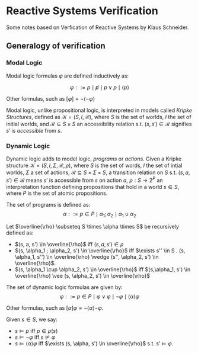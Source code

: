 Reactive Systems Verification
=============================

Some notes based on Verfication of Reactive Systems by Klaus Schneider.

Generalogy of verification
--------------------------

### Modal Logic

Modal logic formulas $\varphi$ are defined inductively as:

$$
    \varphi ::= p \mid \not p \mid p \vee p \mid \langle p \rangle
$$

Other formulas, such as $[\varphi] \equiv \neg \langle \neg \varphi \rangle$

Modal logic, unlike propositional logic, is interpreted in models called
*Kripke Structures*, defined as $\mathcal{K} = (S, I, \mathcal{R})$, where
$S$ is the set of worlds, $I$ the set of initial worlds, and $\mathcal{R}
\subseteq S \times S$ an accessibility relation s.t. $(s, s') \in \mathcal{R}$
signifies $s'$ is *accessible* from $s$.

### Dynamic Logic

Dynamic logic adds to model logic, *programs* or *actions*. Given a Kripke
structure $\mathcal{K} = (S, I, \Sigma, \mathcal{R}, \rho)$, where $S$ is the
set of words, $I$ the set of intial worlds, $\Sigma$ a set of actions,
$\mathcal{R} \subseteq S \times \Sigma \times S$,
a transition relation on $S$ s.t. $(s, a, s') \in \mathcal{R}$ means
$s'$ is accessible from $s$ on action $a$, $\rho: S \rightarrow 2^{P}$ an
interpretation function defining propositions that hold in a world $s \in S$,
where $P$ is the set of atomic propositions.

The set of programs is defined as:
$$ \alpha ::= p \in P \mid \alpha_1 ; \alpha_2 \mid \alpha_1 \cup \alpha_2 $$

Let $\overline{\rho} \subseteq S \times \alpha \times S$ be recursively defined
as:

 - $(s, a, s') \in \overline{\rho}$ iff $(s, a, s') \in \rho$
 - $(s, \alpha_1 ; \alpha_2, s') \in \overline{\rho}$ iff $\exists s'' \in S
   . (s, \alpha_1, s'') \in \overline{\rho} \wedge (s'', \alpha_2, s') \in \overline{\rho}$.
 - $(s, \alpha_1 \cup \alpha_2, s') \in \overline{\rho}$ iff
   $(s,\alpha_1, s') \in \overline{\rho} \vee (s, \alpha_2, s') \in \overline{\rho}$


The set of dynamic logic formulas are given by:
$$ \varphi ::= p \in P \mid \varphi \vee \varphi \mid \neg \varphi \mid \langle\alpha\rangle\varphi $$

Other formulas, such as $[\alpha]\varphi \equiv \neg\langle\alpha\rangle\neg\varphi$.

Given $s \in S$, we say:

- $s \vDash p$ iff $p \in \rho(s)$
- $s \vDash \neg \varphi$ iff $s \not\vDash \varphi$
- $s \vDash \langle\alpha\rangle\varphi$ iff $\exists (s, \alpha, s') \in
  \overline{\rho}$ s.t. $s' \vDash \varphi$.

